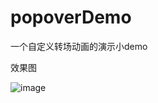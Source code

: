 # popoverDemo

一个自定义转场动画的演示小demo

效果图

![image](https://github.com/6ag/popoverDemo/blob/master/pop.gif)
